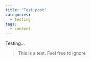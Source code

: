 ```yaml
---
title: "Test post"
categories:
  - testing
tags:
  - content
---
```




Testing...  

> This is a test. Feel free to ignore
